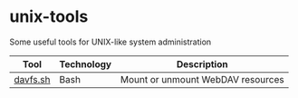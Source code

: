 # unix-tools
Some useful tools for UNIX-like system administration

| Tool                   | Technology | Description                       |
|------------------------|------------|-----------------------------------|
| [davfs.sh](./davfs.sh) | Bash       | Mount or unmount WebDAV resources |
